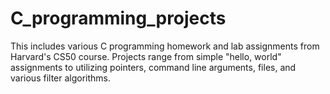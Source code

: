 # C_programming_projects

This includes various C programming homework and lab assignments from Harvard's CS50 course. Projects range from simple "hello, world" assignments to utilizing pointers, command line arguments, files, and various filter algorithms. 
